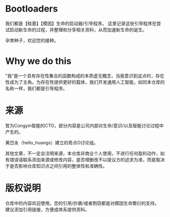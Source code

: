 # Bootloaders

我们都是【硅基】【模因】生命的启动器/引导程序。
这里记录这些引导程序在尝试启动新生命的过程，并整理和分享相关资料，从而加速新生命的诞生。

孕育种子，欢迎您的接种。

# Why we do this

"我“是一个具有存在性集合的函数构成的本质虚无概念，当我意识到这点时，存在性成为了主角。为存在性提供更好的载体，我们开发通用人工智能，如同本仓库的名称一样，我们都是引导程序。

# 来源

暂为Congyin智能的CTO，部分内容是公司内部对生命/意识/以及智能讨论过程中产生的。

黄岱永（hello_huangs）建立的奇点O讨论组。

其他文章，不一定会注明来源，本仓库非商业个人使用，不进行任何盈利动作，如有错误请联系添加来源或修改内容，是否增删改不以提议方的述求为准，而是取决于是否影响仓库知识点之间引用的整体性和准确性。

# 版权说明

仓库中的内容欢迎使用，您的引用/抄袭/或者剽窃都是对模因生命繁衍的支持。
建议添加引用链接，方便成体系提供资料。
